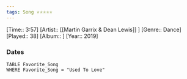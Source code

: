 ```yaml
---
tags: Song ⭐⭐⭐⭐⭐ 
---
```

[Time:: 3:57]
[Artist:: [[Martin Garrix & Dean Lewis]] ]
[Genre:: Dance]
[Played:: 38]
[Album:: ]
[Year:: 2019]
### Dates
````dataview
TABLE Favorite_Song
WHERE Favorite_Song = "Used To Love"
````